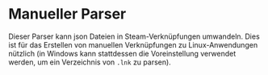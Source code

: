 # Manueller Parser

Dieser Parser kann json Dateien in Steam-Verknüpfungen umwandeln. Dies ist für das Erstellen von manuellen Verknüpfungen zu Linux-Anwendungen nützlich (in Windows kann stattdessen die Voreinstellung verwendet werden, um ein Verzeichnis von `.lnk` zu parsen).
